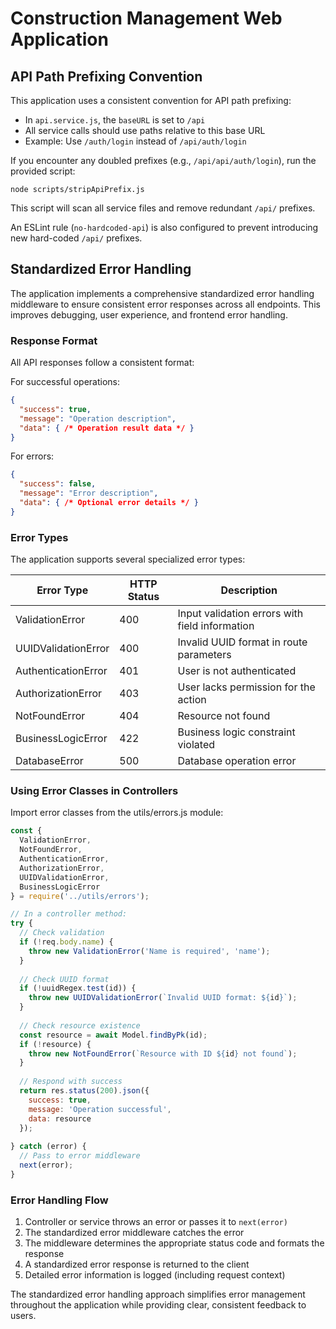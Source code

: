 # Construction Management Web Application

## API Path Prefixing Convention

This application uses a consistent convention for API path prefixing:

- In `api.service.js`, the `baseURL` is set to `/api`
- All service calls should use paths relative to this base URL
- Example: Use `/auth/login` instead of `/api/auth/login`

If you encounter any doubled prefixes (e.g., `/api/api/auth/login`), run the provided script:

```
node scripts/stripApiPrefix.js
```

This script will scan all service files and remove redundant `/api/` prefixes.

An ESLint rule (`no-hardcoded-api`) is also configured to prevent introducing new hard-coded `/api/` prefixes.

## Standardized Error Handling

The application implements a comprehensive standardized error handling middleware to ensure consistent error responses across all endpoints. This improves debugging, user experience, and frontend error handling.

### Response Format

All API responses follow a consistent format:

For successful operations:
```json
{
  "success": true,
  "message": "Operation description",
  "data": { /* Operation result data */ }
}
```

For errors:
```json
{
  "success": false,
  "message": "Error description",
  "data": { /* Optional error details */ }
}
```

### Error Types

The application supports several specialized error types:

| Error Type | HTTP Status | Description |
|------------|-------------|-------------|
| ValidationError | 400 | Input validation errors with field information |
| UUIDValidationError | 400 | Invalid UUID format in route parameters |
| AuthenticationError | 401 | User is not authenticated |
| AuthorizationError | 403 | User lacks permission for the action |
| NotFoundError | 404 | Resource not found |
| BusinessLogicError | 422 | Business logic constraint violated |
| DatabaseError | 500 | Database operation error |

### Using Error Classes in Controllers

Import error classes from the utils/errors.js module:

```javascript
const { 
  ValidationError, 
  NotFoundError,
  AuthenticationError,
  AuthorizationError,
  UUIDValidationError,
  BusinessLogicError
} = require('../utils/errors');

// In a controller method:
try {
  // Check validation
  if (!req.body.name) {
    throw new ValidationError('Name is required', 'name');
  }
  
  // Check UUID format
  if (!uuidRegex.test(id)) {
    throw new UUIDValidationError(`Invalid UUID format: ${id}`);
  }
  
  // Check resource existence
  const resource = await Model.findByPk(id);
  if (!resource) {
    throw new NotFoundError(`Resource with ID ${id} not found`);
  }
  
  // Respond with success
  return res.status(200).json({
    success: true,
    message: 'Operation successful',
    data: resource
  });
  
} catch (error) {
  // Pass to error middleware
  next(error);
}
```

### Error Handling Flow

1. Controller or service throws an error or passes it to `next(error)`
2. The standardized error middleware catches the error
3. The middleware determines the appropriate status code and formats the response
4. A standardized error response is returned to the client
5. Detailed error information is logged (including request context)

The standardized error handling approach simplifies error management throughout the application while providing clear, consistent feedback to users.
